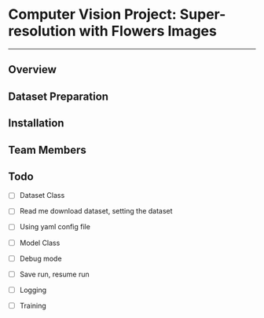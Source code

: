 # Computer Vision Project: Super-resolution with Flowers Images
---
## Overview

## Dataset Preparation

## Installation 

## Team Members

## Todo

- [ ] Dataset Class
- [ ] Read me download dataset, setting the dataset
- [ ] Using yaml config file
- [ ] Model Class
- [ ] Debug mode
- [ ] Save run, resume run
- [ ] Logging
- [ ] Training

